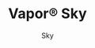 ---
title: "Vapor® Sky"
image_primary: "img/Vapor-Ceiling-Sky-1600x1600.png"
image_secondary: "img/Arktura_Vapor_Sky_1.jpg"
description: "Sky%20powder-coated%20aluminum%20torsion%20spring%20panels%20offer%20a%20tileable%2C%20cloud-like%20pattern%2C%20helping%20you%20bring%20the%20sky%20indoors.%20With%20no%20fading%20of%20the%20pattern%2C%20the%20cloud%20design%20can%20continue%20for%20as%20long%20as%20your%20hallway%20or%20space%20allows%2C%20without%20sacrificing%20acoustical%20comfort%20if%20you%20add%20our%20Soft%20Sound%AE%20backer.%20Or%20you%20can%20add%20our%20integrated%20lighting%20backer%20for%20a%20sky%20that%20glows."
designer: "Arktura"
subtitle: "Sky"
href: "https://arktura.com/product/vapor-sky/"
tags: 
  - "arktura"
  - "Acoustic"
  - "Ceiling Panels"
  - "Lighting"
  - "Wall Panels"
  - "wall-panels"
category: "wall-panels"
manufacturer: "Arktura"
slug: "/manufacturers/arktura/wall-panels/arktura-vapor-sky"
---